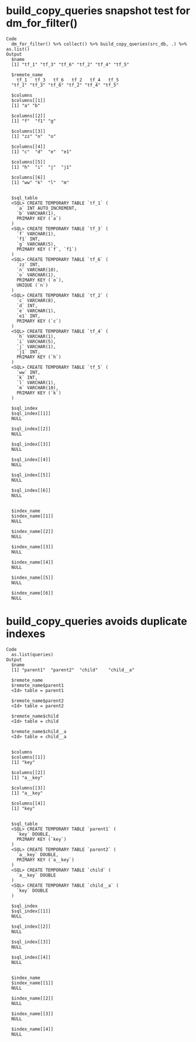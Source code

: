 # build_copy_queries snapshot test for dm_for_filter()

    Code
      dm_for_filter() %>% collect() %>% build_copy_queries(src_db, .) %>% as.list()
    Output
      $name
      [1] "tf_1" "tf_3" "tf_6" "tf_2" "tf_4" "tf_5"
      
      $remote_name
        tf_1   tf_3   tf_6   tf_2   tf_4   tf_5 
      "tf_1" "tf_3" "tf_6" "tf_2" "tf_4" "tf_5" 
      
      $columns
      $columns[[1]]
      [1] "a" "b"
      
      $columns[[2]]
      [1] "f"  "f1" "g" 
      
      $columns[[3]]
      [1] "zz" "n"  "o" 
      
      $columns[[4]]
      [1] "c"  "d"  "e"  "e1"
      
      $columns[[5]]
      [1] "h"  "i"  "j"  "j1"
      
      $columns[[6]]
      [1] "ww" "k"  "l"  "m" 
      
      
      $sql_table
      <SQL> CREATE TEMPORARY TABLE `tf_1` (
        `a` INT AUTO_INCREMENT,
        `b` VARCHAR(1),
        PRIMARY KEY (`a`)
      )
      <SQL> CREATE TEMPORARY TABLE `tf_3` (
        `f` VARCHAR(1),
        `f1` INT,
        `g` VARCHAR(5),
        PRIMARY KEY (`f`, `f1`)
      )
      <SQL> CREATE TEMPORARY TABLE `tf_6` (
        `zz` INT,
        `n` VARCHAR(10),
        `o` VARCHAR(1),
        PRIMARY KEY (`o`),
        UNIQUE (`n`)
      )
      <SQL> CREATE TEMPORARY TABLE `tf_2` (
        `c` VARCHAR(8),
        `d` INT,
        `e` VARCHAR(1),
        `e1` INT,
        PRIMARY KEY (`c`)
      )
      <SQL> CREATE TEMPORARY TABLE `tf_4` (
        `h` VARCHAR(1),
        `i` VARCHAR(5),
        `j` VARCHAR(1),
        `j1` INT,
        PRIMARY KEY (`h`)
      )
      <SQL> CREATE TEMPORARY TABLE `tf_5` (
        `ww` INT,
        `k` INT,
        `l` VARCHAR(1),
        `m` VARCHAR(10),
        PRIMARY KEY (`k`)
      )
      
      $sql_index
      $sql_index[[1]]
      NULL
      
      $sql_index[[2]]
      NULL
      
      $sql_index[[3]]
      NULL
      
      $sql_index[[4]]
      NULL
      
      $sql_index[[5]]
      NULL
      
      $sql_index[[6]]
      NULL
      
      
      $index_name
      $index_name[[1]]
      NULL
      
      $index_name[[2]]
      NULL
      
      $index_name[[3]]
      NULL
      
      $index_name[[4]]
      NULL
      
      $index_name[[5]]
      NULL
      
      $index_name[[6]]
      NULL
      
      

# build_copy_queries avoids duplicate indexes

    Code
      as.list(queries)
    Output
      $name
      [1] "parent1"  "parent2"  "child"    "child__a"
      
      $remote_name
      $remote_name$parent1
      <Id> table = parent1
      
      $remote_name$parent2
      <Id> table = parent2
      
      $remote_name$child
      <Id> table = child
      
      $remote_name$child__a
      <Id> table = child__a
      
      
      $columns
      $columns[[1]]
      [1] "key"
      
      $columns[[2]]
      [1] "a__key"
      
      $columns[[3]]
      [1] "a__key"
      
      $columns[[4]]
      [1] "key"
      
      
      $sql_table
      <SQL> CREATE TEMPORARY TABLE `parent1` (
        `key` DOUBLE,
        PRIMARY KEY (`key`)
      )
      <SQL> CREATE TEMPORARY TABLE `parent2` (
        `a__key` DOUBLE,
        PRIMARY KEY (`a__key`)
      )
      <SQL> CREATE TEMPORARY TABLE `child` (
        `a__key` DOUBLE
      )
      <SQL> CREATE TEMPORARY TABLE `child__a` (
        `key` DOUBLE
      )
      
      $sql_index
      $sql_index[[1]]
      NULL
      
      $sql_index[[2]]
      NULL
      
      $sql_index[[3]]
      NULL
      
      $sql_index[[4]]
      NULL
      
      
      $index_name
      $index_name[[1]]
      NULL
      
      $index_name[[2]]
      NULL
      
      $index_name[[3]]
      NULL
      
      $index_name[[4]]
      NULL
      
      

